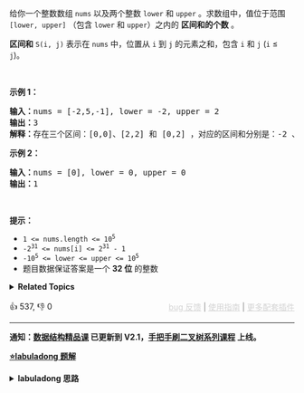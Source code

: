 <p>给你一个整数数组&nbsp;<code>nums</code> 以及两个整数&nbsp;<code>lower</code> 和 <code>upper</code> 。求数组中，值位于范围 <code>[lower, upper]</code> （包含&nbsp;<code>lower</code>&nbsp;和&nbsp;<code>upper</code>）之内的 <strong>区间和的个数</strong> 。</p>

<p><strong>区间和</strong>&nbsp;<code>S(i, j)</code>&nbsp;表示在&nbsp;<code>nums</code>&nbsp;中，位置从&nbsp;<code>i</code>&nbsp;到&nbsp;<code>j</code>&nbsp;的元素之和，包含&nbsp;<code>i</code>&nbsp;和&nbsp;<code>j</code>&nbsp;(<code>i</code> ≤ <code>j</code>)。</p>

<p>&nbsp;</p> 
<strong>示例 1：</strong>

<pre>
<strong>输入：</strong>nums = [-2,5,-1], lower = -2, upper = 2
<strong>输出：</strong>3
<strong>解释：</strong>存在三个区间：[0,0]、[2,2] 和 [0,2] ，对应的区间和分别是：-2 、-1 、2 。
</pre>

<p><strong>示例 2：</strong></p>

<pre>
<strong>输入：</strong>nums = [0], lower = 0, upper = 0
<strong>输出：</strong>1
</pre>

<p>&nbsp;</p>

<p><strong>提示：</strong></p>

<ul> 
 <li><code>1 &lt;= nums.length &lt;= 10<sup>5</sup></code></li> 
 <li><code>-2<sup>31</sup> &lt;= nums[i] &lt;= 2<sup>31</sup> - 1</code></li> 
 <li><code>-10<sup>5</sup> &lt;= lower &lt;= upper &lt;= 10<sup>5</sup></code></li> 
 <li>题目数据保证答案是一个 <strong>32 位</strong> 的整数</li> 
</ul>

<details><summary><strong>Related Topics</strong></summary>树状数组 | 线段树 | 数组 | 二分查找 | 分治 | 有序集合 | 归并排序</details><br>

<div>👍 537, 👎 0<span style='float: right;'><span style='color: gray;'><a href='https://github.com/labuladong/fucking-algorithm/discussions/939' target='_blank' style='color: lightgray;text-decoration: underline;'>bug 反馈</a> | <a href='https://labuladong.gitee.io/article/fname.html?fname=jb插件简介' target='_blank' style='color: lightgray;text-decoration: underline;'>使用指南</a> | <a href='https://labuladong.github.io/algo/images/others/%E5%85%A8%E5%AE%B6%E6%A1%B6.jpg' target='_blank' style='color: lightgray;text-decoration: underline;'>更多配套插件</a></span></span></div>

<div id="labuladong"><hr>

**通知：[数据结构精品课](https://aep.h5.xeknow.com/s/1XJHEO) 已更新到 V2.1，[手把手刷二叉树系列课程](https://aep.xet.tech/s/3YGcq3) 上线。**



<p><strong><a href="https://labuladong.github.io/article/slug.html?slug=count-of-range-sum" target="_blank">⭐️labuladong 题解</a></strong></p>
<details><summary><strong>labuladong 思路</strong></summary>

## 基本思路

这道题难度非常大，建议你先阅读前文 [小而美的算法技巧：前缀和数组](https://labuladong.github.io/article/fname.html?fname=前缀和技巧) 以及 [归并排序详解及应用](https://labuladong.github.io/article/fname.html?fname=归并排序)，并完成 [315. 计算右侧小于当前元素的个数（困难）](/problems/count-of-smaller-numbers-after-self/)。

然后，你就会发现，这道题和 [315. 计算右侧小于当前元素的个数（困难）](/problems/count-of-smaller-numbers-after-self/) 非常类似：

315 题让你计算每个元素之后比它小的元素个数，即求出一个 `count` 数组，使得 `count[i] = COUNT(nums[j], j > i and nums[j] < nums[i])`。

这道题，你可以先对原数组求一下前缀和数组 `preSum`，然后去 `preSum` 中求一个 `count` 数组，使得 `count[i] = COUNT(nums[j], j > i and lower <= preSum[j] - nums[i] <= upper)`，然后 `SUM(count)` 就是题目想要的结果。

那么思路也是在归并排序的过程中夹带点私货，可以对比第 315 题直接看解法代码。

**详细题解：[归并排序详解及应用](https://labuladong.github.io/article/fname.html?fname=归并排序)**

**标签：前缀和，[双指针](https://mp.weixin.qq.com/mp/appmsgalbum?__biz=MzAxODQxMDM0Mw==&action=getalbum&album_id=2120596033251475465)，归并排序**

## 解法代码

提示：🟢 标记的是我写的解法代码，🤖 标记的是 chatGPT 翻译的多语言解法代码。如有错误，可以 [点这里](https://github.com/labuladong/fucking-algorithm/issues/1113) 反馈和修正。

<div class="tab-panel"><div class="tab-nav">
<button data-tab-item="cpp" class="tab-nav-button btn " data-tab-group="default" onclick="switchTab(this)">cpp🤖</button>

<button data-tab-item="python" class="tab-nav-button btn " data-tab-group="default" onclick="switchTab(this)">python🤖</button>

<button data-tab-item="java" class="tab-nav-button btn active" data-tab-group="default" onclick="switchTab(this)">java🟢</button>

<button data-tab-item="go" class="tab-nav-button btn " data-tab-group="default" onclick="switchTab(this)">go🤖</button>

<button data-tab-item="javascript" class="tab-nav-button btn " data-tab-group="default" onclick="switchTab(this)">javascript🤖</button>
</div><div class="tab-content">
<div data-tab-item="cpp" class="tab-item " data-tab-group="default"><div class="highlight">

```cpp
// 注意：cpp 代码由 chatGPT🤖 根据我的 java 代码翻译，旨在帮助不同背景的读者理解算法逻辑。
// 本代码已经通过力扣的测试用例，应该可直接成功提交。

class Solution {
private:
    int lower, upper;
    int count = 0;
    vector<long long> temp;
public:
    int countRangeSum(vector<int>& nums, int lower, int upper) {
        this->lower = lower;
        this->upper = upper;
        vector<long long> preSum(nums.size() + 1);
        for (int i = 0; i < nums.size(); i++) {
            preSum[i + 1] = nums[i] + preSum[i];
        }
        sort(preSum, 0, preSum.size()- 1);
        return count;
    }

    // 归并排序
    void sort(vector<long long>& nums, int lo, int hi) {
        if (lo == hi) {
            // 单个元素不用排序
            return;
        }
        int mid = lo + (hi - lo) / 2;
        // 先对左半部分数组 nums[lo..mid] 排序
        sort(nums, lo, mid);
        // 再对右半部分数组 nums[mid+1..hi] 排序
        sort(nums, mid + 1, hi);
        // 将两部分有序数组合并成一个有序数组
        merge(nums, lo, mid, hi);
    }

    // 归并操作
    void merge(vector<long long>& nums, int lo, int mid, int hi) {
        temp.assign(mid - lo + 1 + hi - mid, 0);
        int i = lo, j = mid + 1, k = 0, start = mid + 1, end = mid + 1;
        while (i <= mid) {
            while (start <= hi && nums[start] - nums[i] < lower) {
                start++;
            }
            while (end <= hi && nums[end] - nums[i] <= upper) {
                end++;
            }
            count += end - start;
            while (j <= hi && nums[j] < nums[i]) {
                temp[k++] = nums[j++];
            }
            temp[k++] = nums[i++];
        }
        while (j <= hi) {
            temp[k++] = nums[j++];
        }
        for (int p = 0; p < k; p++) {
            nums[lo + p] = temp[p];
        }
    }
};
```

</div></div>

<div data-tab-item="python" class="tab-item " data-tab-group="default"><div class="highlight">

```python
# 注意：python 代码由 chatGPT🤖 根据我的 java 代码翻译，旨在帮助不同背景的读者理解算法逻辑。
# 本代码已经通过力扣的测试用例，应该可直接成功提交。

class Solution:
    def __init__(self):
        self.lower, self.upper = 0, 0

    def countRangeSum(self, nums: List[int], lower: int, upper: int) -> int:
        # 定义全局变量
        self.lower, self.upper = lower, upper
        # 前缀和数组
        preSum = [0] * (len(nums) + 1)
        for i in range(len(nums)):
            preSum[i + 1] = nums[i] + preSum[i]
        # 排序
        self.sort(preSum)
        return self.count

    def sort(self, nums):
        # 定义辅助合并数组
        self.temp = [0] * len(nums)
        # 定义计数器
        self.count = 0
        # 调用递归排序方法
        self._sort(nums, 0, len(nums) - 1)

    def _sort(self, nums, lo, hi):
        # 排序子数组nums[lo..hi]
        if lo == hi:
            return
        mid = lo + (hi - lo) // 2
        self._sort(nums, lo, mid)
        self._sort(nums, mid + 1, hi)
        self._merge(nums, lo, mid, hi)

    def _merge(self, nums, lo, mid, hi):
        # 合并两个有序子数组 nums[lo..mid] 和 nums[mid+1..hi]
        
        # 先将 nums[lo..hi] 复制到临时数组 temp 中
        for i in range(lo, hi + 1):
            self.temp[i] = nums[i]

        # 左右两部分计数器 start 和 end
        start, end = mid + 1, mid + 1
        for i in range(lo, mid + 1):
            while start <= hi and nums[start] - nums[i] < self.lower:
                start += 1
            while end <= hi and nums[end] - nums[i] <= self.upper:
                end += 1
            # 更新计数器
            self.count += end - start

        # 数组合并，双指针技巧
        i, j = lo, mid + 1
        for p in range(lo, hi + 1):
            if i > mid:
                nums[p] = self.temp[j]
                j += 1
            elif j > hi:
                nums[p] = self.temp[i]
                i += 1
            elif self.temp[i] < self.temp[j]:
                nums[p] = self.temp[i]
                i += 1
            else:
                nums[p] = self.temp[j]
                j += 1
```

</div></div>

<div data-tab-item="java" class="tab-item active" data-tab-group="default"><div class="highlight">

```java
class Solution {
    int lower, upper;

    public int countRangeSum(int[] nums, int lower, int upper) {
        this.lower = lower;
        this.upper = upper;
        long[] preSum = new long[nums.length + 1];
        for (int i = 0; i < nums.length; i++) {
            preSum[i + 1] = (long) nums[i] + preSum[i];
        }
        sort(preSum);
        return count;
    }

    // 用于辅助合并有序数组
    private long[] temp;
    private int count = 0;

    public void sort(long[] nums) {
        // 先给辅助数组开辟内存空间
        temp = new long[nums.length];
        // 排序整个数组（原地修改）
        sort(nums, 0, nums.length - 1);
    }

    // 定义：将子数组 nums[lo..hi] 进行排序
    private void sort(long[] nums, int lo, int hi) {
        if (lo == hi) {
            // 单个元素不用排序
            return;
        }
        // 这样写是为了防止溢出，效果等同于 (hi + lo) / 2
        int mid = lo + (hi - lo) / 2;
        // 先对左半部分数组 nums[lo..mid] 排序
        sort(nums, lo, mid);
        // 再对右半部分数组 nums[mid+1..hi] 排序
        sort(nums, mid + 1, hi);
        // 将两部分有序数组合并成一个有序数组
        merge(nums, lo, mid, hi);
    }

    // 将 nums[lo..mid] 和 nums[mid+1..hi] 这两个有序数组合并成一个有序数组
    private void merge(long[] nums, int lo, int mid, int hi) {
        // 先把 nums[lo..hi] 复制到辅助数组中
        // 以便合并后的结果能够直接存入 nums
        for (int i = lo; i <= hi; i++) {
            temp[i] = nums[i];
        }

        // 这段代码会超时
        // for (int i = lo; i <= mid; i++) {
        //     // 在区间 [mid + 1, hi] 中寻找 lower <= delta <= upper 的元素
        //     for (int k = mid + 1; k <= hi; k++) {
        //         long delta = nums[k] - nums[i];
        //         if (delta <= upper && delta >= lower) {
        //             count++;
        //         }
        //     }
        // }

        // 进行效率优化
        // 维护左闭右开区间 [start, end) 中的元素落在 [lower, upper] 中
        int start = mid + 1, end = mid + 1;
        for (int i = lo; i <= mid; i++) {
            while (start <= hi && nums[start] - nums[i] < lower) {
                start++;
            }
            while (end <= hi && nums[end] - nums[i] <= upper) {
                end++;
            }
            count += end - start;
        }

        // 数组双指针技巧，合并两个有序数组
        int i = lo, j = mid + 1;
        for (int p = lo; p <= hi; p++) {
            if (i == mid + 1) {
                // 左半边数组已全部被合并
                nums[p] = temp[j++];
            } else if (j == hi + 1) {
                // 右半边数组已全部被合并
                nums[p] = temp[i++];
            } else if (temp[i] > temp[j]) {
                nums[p] = temp[j++];
            } else {
                nums[p] = temp[i++];
            }
        }
    }
}
```

</div></div>

<div data-tab-item="go" class="tab-item " data-tab-group="default"><div class="highlight">

```go
// 注意：go 代码由 chatGPT🤖 根据我的 java 代码翻译，旨在帮助不同背景的读者理解算法逻辑。
// 本代码已经通过力扣的测试用例，应该可直接成功提交。

// 解法：归并排序
// 时间复杂度：O(nlogn)
// 空间复杂度：O(n)
func countRangeSum(nums []int, lower int, upper int) int {
    // 前缀和数组
    presum := make([]int64, len(nums)+1)
    for i := 0; i < len(nums); i++ {
        presum[i+1] = int64(nums[i]) + presum[i]
    }

    // 归并排序
    temp := make([]int64, len(nums)+1)
    return mergeSort(presum, temp, 0, len(presum)-1, lower, upper)
}

// 将 nums[lo..hi] 分别排序，然后合并成一个有序数组
func mergeSort(nums, temp []int64, lo, hi, lower, upper int) int {
    if lo == hi {
        return 0
    }
    mid := lo + (hi-lo)/2
    count := mergeSort(nums, temp, lo, mid, lower, upper) + mergeSort(nums, temp, mid+1, hi, lower, upper)

    // 统计左闭右开区间 [start, end) 中的元素落在 [lower, upper] 中
    start, end := mid+1, mid+1
    for i := lo; i <= mid; i++ {
        for start <= hi && nums[start]-nums[i] < int64(lower) {
            start++
        }
        for end <= hi && nums[end]-nums[i] <= int64(upper) {
            end++
        }
        count += end - start
    }

    // 合并有序数组
    copy(temp[lo:hi+1], nums[lo:hi+1])
    i, j := lo, mid+1
    for k := lo; k <= hi; k++ {
        if i == mid+1 {
            nums[k] = temp[j]
            j++
        } else if j == hi+1 || temp[i] <= temp[j] {
            nums[k] = temp[i]
            i++
        } else {
            nums[k] = temp[j]
            j++
        }
    }

    return count
}
```

</div></div>

<div data-tab-item="javascript" class="tab-item " data-tab-group="default"><div class="highlight">

```javascript
// 注意：javascript 代码由 chatGPT🤖 根据我的 java 代码翻译，旨在帮助不同背景的读者理解算法逻辑。
// 本代码已经通过力扣的测试用例，应该可直接成功提交。

var countRangeSum = function(nums, lower, upper) {
    let count = 0;
    const n = nums.length;
    const preSum = new Array(n + 1).fill(0);
    for (let i = 0; i < n; i++) {
        preSum[i + 1] = nums[i] + preSum[i];
    }

    mergeSort(preSum, 0, n);

    return count;

    function mergeSort(nums, left, right) {
        if (left >= right) {
            return;
        }
        const mid = left + Math.floor((right - left) / 2);
        mergeSort(nums, left, mid);
        mergeSort(nums, mid + 1, right);

        let i = left;
        let j = mid + 1;
        let k = 0;
        let t = 0;
        const temp = new Array(right - left + 1);

        while (i <= mid && j <= right) {
            if (nums[i] <= nums[j]) {
                // 统计区间和 count
                while (t <= right && nums[t] - nums[i] < lower) {
                    t++;
                }
                while (k <= right && nums[k] - nums[i] <= upper) {
                    k++;
                }
                count += k - t;
                temp[i - left] = nums[i++];
            } else {
                temp[i - left] = nums[j++];
            }
        }
        while (i <= mid) {
            temp[i - left] = nums[i++];
        }
        while (j <= right) {
            temp[i - left] = nums[j++];
        }
        for (let p = left; p <= right; p++) {
            nums[p] = temp[p - left];
        }
    }
};
```

</div></div>
</div></div>

**类似题目**：
  - [315. 计算右侧小于当前元素的个数 🔴](/problems/count-of-smaller-numbers-after-self)
  - [493. 翻转对 🔴](/problems/reverse-pairs)
  - [912. 排序数组 🟠](/problems/sort-an-array)

</details>
</div>



